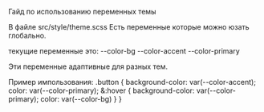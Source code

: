 Гайд по использованию переменных темы 

В файле src/style/theme.scss Есть переменные которые можно юзать глобально.

текущие переменные это:
--color-bg
--color-accent
--color-primary

Эти переменные адаптивные для разных тем.

Пример импользования:
.button {
  background-color: var(--color-accent);
  color: var(--color-primary);
  &:hover {
    background-color: var(--color-primary);
    color: var(--color-bg)
  }
}